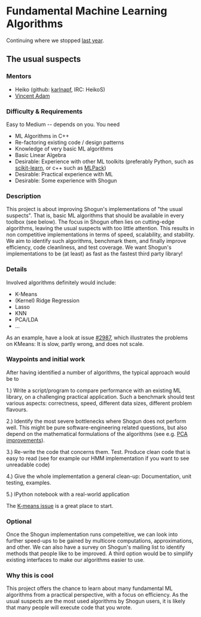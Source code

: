 # Fundamental Machine Learning Algorithms

Continuing where we stopped [last year](https://www.google-melange.com/gsoc/project/details/google/gsoc2014/mazumdarparijat/5738600293466112).

## The usual suspects

### Mentors
 * Heiko (github: [karlnapf](https://github.com/karlnapf), IRC: HeikoS)
 * [Vincent Adam](https://sites.google.com/site/myvincentadam/)

### Difficulty & Requirements
Easy to Medium -- depends on you. You need
 * ML Algorithms in C++
 * Re-factoring existing code / design patterns
 * Knowledge of very basic ML algorithms
 * Basic Linear Algebra
 * Desirable: Experience with other ML toolkits (preferably Python, such as [scikit-learn](http://scikit-learn.org/stable/), or c++ such as [MLPack](http://www.mlpack.org/))
 * Desirable: Practical experience with ML
 * Desirable: Some experience with Shogun

### Description
This project is about improving Shogun's implementations of "the usual suspects". That is, basic ML algorithms that should be available in every toolbox (see below). The focus in Shogun often lies on cutting-edge algorithms, leaving the usual suspects with too little attention. This results in non competitive implementations in terms of speed, scalability, and stability. We aim to identify such algorithms, benchmark them, and finally improve efficiency, code cleanliness, and test coverage. We want Shogun's implementations to be (at least) as fast as the fastest third party library!

### Details
Involved algorithms definitely would include:

 * K-Means
 * (Kernel) Ridge Regression
 * Lasso
 * KNN
 * PCA/LDA
 * ...

As an example, have a look at issue [#2987](https://github.com/shogun-toolbox/shogun/issues/2987), which illustrates the problems on KMeans: It is slow, partly wrong, and does not scale.

### Waypoints and initial work
After having identified a number of algorithms, the typical approach would be to

1.) Write a script/program to compare performance with an existing ML library, on a challenging practical application. Such a benchmark should test various aspects: correctness, speed, different data sizes, different problem flavours.

2.) Identify the most severe bottlenecks where Shogun does not perform well. This might be pure software-engineering related questions, but also depend on the mathematical formulations of the algorithms (see e.g. [PCA improvements](https://github.com/shogun-toolbox/shogun/issues/1876)).

3.) Re-write the code that concerns them. Test. Produce clean code that is easy to read (see for example our HMM implementation if you want to see unreadable code)

4.) Give the whole implementation a general clean-up: Documentation, unit testing, examples.

5.) IPython notebook with a real-world application

The [K-means issue](https://github.com/shogun-toolbox/shogun/issues/2987) is a great place to start.

### Optional
Once the Shogun implementation runs competeitive, we can look into further speed-ups to be gained by multicore computations, approximations, and other. We can also have a survey on Shogun's mailing list to identify methods that people like to be improved. A third option would be to simplify existing interfaces to make our algorithms easier to use.

### Why this is cool
This project offers the chance to learn about many fundamental ML algorithms from a practical perspective, with a focus on efficiency. As the usual suspects are the most used algorithms by Shogun users, it is likely that many people will execute code that you wrote. 